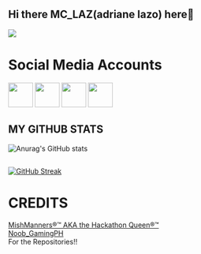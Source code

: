 ## Hi there MC_LAZ(adriane lazo) here👋

<img src="https://media.giphy.com/media/v1.Y2lkPTc5MGI3NjExeHF6NWY5OG90M2E5dW45MXp1ZnViNnlsY29xd3p3Zm5yMTNkaWVtOCZlcD12MV9naWZzX3NlYXJjaCZjdD1n/UdDypeNWLse5GigvAY/giphy.gif?raw=true">


# Social Media Accounts
<a href="https://web.facebook.com/Mclaz22/" target="blank" ><img src="https://i.pinimg.com/736x/04/7d/60/047d603f517f98cd681da68bbd87ee85.jpg?raw=true" height="50" widht="50"></a>
<a href="https://www.instagram.com/lazo_adriane?igsh=MWJvbWtxY21rZGM4Nw==" target="blank" ><img src="https://i.pinimg.com/736x/58/a2/be/58a2bec02ecb40d12e507e2a212c46c6.jpg?raw=true" height="50" widht="50"></a>
<a href="https://open.spotify.com/artist/7db0YRsqabz457UecAulDi?si=xGtrgJHmTOqWALHkFKuDlQ" target="blank" ><img src="https://i.pinimg.com/736x/4b/ee/0a/4bee0a9f477906eb86399c83945deb47.jpg?raw=true" height="50" widht="50"></a>
<a href="https://www.youtube.com/@MC_LAZ15?_t=ZS-8zyf78Xw9I7&_r=1" target="blank" ><img src="https://i.pinimg.com/564x/e8/c9/82/e8c9828387de2a83e5469a95bc6d8574.jpg?raw=true" height="50" widht="50"></a>
## MY GITHUB STATS

![Anurag's GitHub stats](https://github-readme-stats.vercel.app/api?username=rucielmaeobias21&show_icons=true&theme=radical)

##
[![GitHub Streak](https://github-readme-streak-stats.herokuapp.com?user=rucielmaeobias21&theme=radical)](https://git.io/streak-stats)

# CREDITS
<a href="https://github.com/mishmanners"> MishManners®™ AKA the Hackathon Queen®™</a> <br>
<a href="https://github.com/noobgamingph"> Noob_GamingPH </a>  <br>
For the Repositories!!
